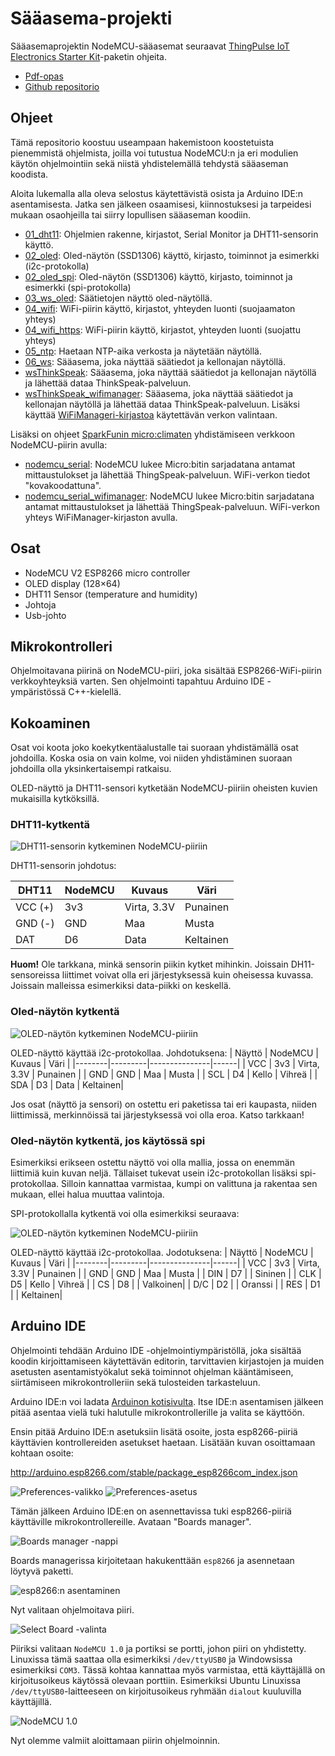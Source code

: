 # Sääasema-projekti

Sääasemaprojektin NodeMCU-sääasemat seuraavat
[ThingPulse IoT Electronics Starter Kit](https://thingpulse.com/product/esp8266-iot-electronics-starter-kit-weatherstation-planespotter-worldclock/)-paketin
ohjeita.

- [Pdf-opas](https://blog.squix.org/weatherstation-guide)
- [Github repositorio](https://github.com/ThingPulse/esp8266-weather-station)

## Ohjeet

Tämä repositorio koostuu useampaan hakemistoon koostetuista pienemmistä ohjelmista,
joilla voi tutustua NodeMCU:n ja eri modulien käytön ohjelmointiin sekä
niistä yhdistelemällä tehdystä sääaseman koodista.

Aloita lukemalla alla oleva selostus käytettävistä osista ja Arduino IDE:n asentamisesta.
Jatka sen jälkeen osaamisesi, kiinnostuksesi ja tarpeidesi mukaan osaohjeilla tai siirry
lopullisen sääaseman koodiin.

- [01_dht11](01_dht11): Ohjelmien rakenne, kirjastot, Serial Monitor ja DHT11-sensorin käyttö.
- [02_oled](02_oled): Oled-näytön (SSD1306) käyttö, kirjasto, toiminnot ja esimerkki (i2c-protokolla)
- [02_oled_spi](02_oled_spi): Oled-näytön (SSD1306) käyttö, kirjasto, toiminnot ja esimerkki (spi-protokolla)
- [03_ws_oled](03_ws_oled): Säätietojen näyttö oled-näytöllä.
- [04_wifi](04_wifi): WiFi-piirin käyttö, kirjastot, yhteyden luonti (suojaamaton yhteys)
- [04_wifi_https](04_wifi_https): WiFi-piirin käyttö, kirjastot, yhteyden luonti (suojattu yhteys)
- [05_ntp](05_ntp): Haetaan NTP-aika verkosta ja näytetään näytöllä.
- [06_ws](06_ws): Sääasema, joka näyttää säätiedot ja kellonajan näytöllä.
- [wsThinkSpeak](wsThinkSpeak): Sääasema, joka näyttää säätiedot ja kellonajan näytöllä ja lähettää dataa ThinkSpeak-palveluun.
- [wsThinkSpeak_wifimanager](wsThinkSpeak_wifimanager): Sääasema, joka näyttää säätiedot ja kellonajan näytöllä ja lähettää dataa ThinkSpeak-palveluun. Lisäksi käyttää [WiFiManageri-kirjastoa](https://github.com/tzapu/WiFiManager) käytettävän verkon valintaan.

Lisäksi on ohjeet [SparkFunin micro:climaten](https://www.sparkfun.com/products/16274) yhdistämiseen verkkoon NodeMCU-piirin avulla:
- [nodemcu_serial](nodemcu_serial): NodeMCU lukee Micro:bitin sarjadatana antamat mittaustulokset ja lähettää
   ThingSpeak-palveluun. WiFi-verkon tiedot "kovakoodattuna".
- [nodemcu_serial_wifimanager](nodemcu_serial_wifimanager): NodeMCU lukee Micro:bitin sarjadatana antamat mittaustulokset ja lähettää
   ThingSpeak-palveluun. WiFi-verkon yhteys WiFiManager-kirjaston avulla.

## Osat

- NodeMCU V2 ESP8266 micro controller
- OLED display (128×64)
- DHT11 Sensor (temperature and humidity)
- Johtoja
- Usb-johto

## Mikrokontrolleri

Ohjelmoitavana piirinä on NodeMCU-piiri, joka sisältää ESP8266-WiFi-piirin
verkkoyhteyksiä varten. Sen ohjelmointi tapahtuu Arduino IDE -ympäristössä C++-kielellä.

## Kokoaminen

Osat voi koota joko koekytkentäalustalle tai suoraan yhdistämällä osat johdoilla.
Koska osia on vain kolme, voi niiden yhdistäminen suoraan johdoilla olla
yksinkertaisempi ratkaisu.

OLED-näyttö ja DHT11-sensori kytketään NodeMCU-piiriin oheisten kuvien mukaisilla
kytköksillä.

### DHT11-kytkentä

![DHT11-sensorin kytkeminen NodeMCU-piiriin](images/nodemcu_dht11.png)

DHT11-sensorin johdotus:

| DHT11  | NodeMCU | Kuvaus        | Väri |
|--------|---------|---------------|------|
| VCC (+)| 3v3     | Virta, 3.3V   | Punainen |
| GND (-)| GND     | Maa           | Musta    |
| DAT    | D6      | Data          | Keltainen|

**Huom!** Ole tarkkana, minkä sensorin piikin kytket mihinkin. Joissain
DH11-sensoreissa liittimet voivat olla eri järjestyksessä kuin 
oheisessa kuvassa. Joissain malleissa esimerkiksi data-piikki on keskellä.

### Oled-näytön kytkentä

![OLED-näytön kytkeminen NodeMCU-piiriin](images/nodemcu_oled.png)

OLED-näyttö käyttää i2c-protokollaa. Johdotuksena:
| Näyttö | NodeMCU | Kuvaus        | Väri |
|--------|---------|---------------|------|
| VCC    | 3v3     | Virta, 3.3V   | Punainen |
| GND    | GND     | Maa           | Musta    |
| SCL    | D4      | Kello         | Vihreä   |
| SDA    | D3      | Data          | Keltainen|


Jos osat (näyttö ja sensori) on ostettu eri paketissa tai eri kaupasta, niiden
liittimissä, merkinnöissä tai järjestyksessä voi olla eroa. Katso tarkkaan!

### Oled-näytön kytkentä, jos käytössä spi

Esimerkiksi erikseen ostettu näyttö voi olla mallia, jossa on enemmän
liittimiä kuin kuvan neljä. Tällaiset tukevat usein i2c-protokollan lisäksi
spi-protokollaa. Silloin kannattaa varmistaa, kumpi on valittuna ja rakentaa
sen mukaan, ellei halua muuttaa valintoja.

SPI-protokollalla kytkentä voi olla esimerkiksi seuraava:

![OLED-näytön kytkeminen NodeMCU-piiriin](images/nodemcu_oled_8pin.png)

OLED-näyttö käyttää i2c-protokollaa. Jodotuksena:
| Näyttö | NodeMCU | Kuvaus        | Väri |
|--------|---------|---------------|------|
| VCC    | 3v3     | Virta, 3.3V   | Punainen |
| GND    | GND     | Maa           | Musta    |
| DIN    | D7      |               | Sininen  |
| CLK    | D5      | Kello         | Vihreä   |
| CS     | D8      |               | Valkoinen|
| D/C    | D2      |               | Oranssi  |
| RES    | D1      |               | Keltainen|


## Arduino IDE

Ohjelmointi tehdään Arduino IDE -ohjelmointiympäristöllä, joka sisältää koodin kirjoittamiseen käytettävän editorin, tarvittavien kirjastojen ja muiden asetusten asentamistyökalut sekä toiminnot ohjelman kääntämiseen, siirtämiseen mikrokontrolleriin sekä tulosteiden tarkasteluun.

Arduino IDE:n voi ladata [Arduinon kotisivulta](https://www.arduino.cc/en/software).
Itse IDE:n asentamisen jälkeen pitää asentaa vielä tuki halutulle mikrokontrollerille
ja valita se käyttöön.

Ensin pitää Arduino IDE:n asetuksiin lisätä osoite, josta esp8266-piiriä käyttävien
kontrollereiden asetukset haetaan. Lisätään kuvan osoittamaan kohtaan osoite:

http://arduino.esp8266.com/stable/package_esp8266com_index.json

![Preferences-valikko](images/preferences_menu.png)
![Preferences-asetus](images/preferences_url.png)

Tämän jälkeen Arduino IDE:en on asennettavissa tuki esp8266-piiriä käyttäville
mikrokontrollereille. Avataan "Boards manager".

![Boards manager -nappi](images/boards_manager_button.png)

Boards managerissa kirjoitetaan hakukenttään `esp8266` ja asennetaan löytyvä paketti.

![esp8266:n asentaminen](images/boards_manager_esp8266.png)

Nyt valitaan ohjelmoitava piiri.

![Select Board -valinta](images/select_board.png)

Piiriksi valitaan `NodeMCU 1.0` ja portiksi se portti, johon piiri on yhdistetty.
Linuxissa tämä saattaa olla esimerkiksi `/dev/ttyUSB0` ja Windowsissa esimerkiksi `COM3`.
Tässä kohtaa kannattaa myös varmistaa, että käyttäjällä on kirjoitusoikeus käytössä
olevaan porttiin. Esimerkiksi Ubuntu Linuxissa `/dev/ttyUSB0`-laitteeseen on kirjoitusoikeus
ryhmään `dialout` kuuluvilla käyttäjillä. 

![NodeMCU 1.0](images/select_board_nodemcu10.png)

Nyt olemme valmiit aloittamaan piirin ohjelmoinnin.